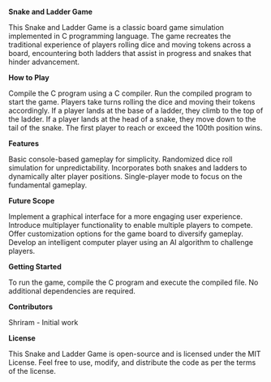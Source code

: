 **Snake and Ladder Game**

This Snake and Ladder Game is a classic board game simulation implemented in C programming language. The game recreates the traditional experience of players rolling dice and moving tokens across a board, encountering both ladders that assist in progress and snakes that hinder advancement.


**How to Play**

Compile the C program using a C compiler.
Run the compiled program to start the game.
Players take turns rolling the dice and moving their tokens accordingly.
If a player lands at the base of a ladder, they climb to the top of the ladder.
If a player lands at the head of a snake, they move down to the tail of the snake.
The first player to reach or exceed the 100th position wins.


**Features**

Basic console-based gameplay for simplicity.
Randomized dice roll simulation for unpredictability.
Incorporates both snakes and ladders to dynamically alter player positions.
Single-player mode to focus on the fundamental gameplay.


**Future Scope**

Implement a graphical interface for a more engaging user experience.
Introduce multiplayer functionality to enable multiple players to compete.
Offer customization options for the game board to diversify gameplay.
Develop an intelligent computer player using an AI algorithm to challenge players.


**Getting Started**

To run the game, compile the C program and execute the compiled file. No additional dependencies are required.


**Contributors**

Shriram - Initial work


**License**

This Snake and Ladder Game is open-source and is licensed under the MIT License. Feel free to use, modify, and distribute the code as per the terms of the license.
